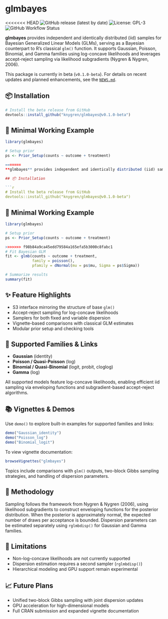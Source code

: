 # glmbayes

<<<<<<< HEAD
![GitHub release (latest by date)](https://img.shields.io/github/v/release/knygren/glmbayes?label=version)
![License: GPL-3](https://img.shields.io/badge/license-GPL--3-blue.svg)
![GitHub Workflow Status](https://img.shields.io/github/actions/workflow/status/knygren/glmbayes/R-CMD-check.yaml?label=R%20CMD%20Check)

**glmbayes** provides independent and identically distributed (iid) samples for Bayesian Generalized Linear Models (GLMs), serving as a Bayesian counterpart to R’s classical `glm()` function. It supports Gaussian, Poisson, Binomial, and Gamma families using log-concave likelihoods and leverages accept-reject sampling via likelihood subgradients (Nygren & Nygren, 2006).

This package is currently in beta (`v0.1.0-beta`). For details on recent updates and planned enhancements, see the [`NEWS.md`](https://github.com/knygren/glmbayes/blob/main/NEWS.md).

## 📦 Installation

```r
# Install the beta release from GitHub
devtools::install_github("knygren/glmbayes@v0.1.0-beta")
```

## 🧪 Minimal Working Example

```r
library(glmbayes)

# Setup prior
ps <- Prior_Setup(counts ~ outcome + treatment)

=======
**glmbayes** provides independent and identically distributed (iid) samples for Bayesian Generalized Linear Models (GLMs), serving as a Bayesian counterpart to R’s classical `glm()` function. It supports Gaussian, Poisson, Binomial, and Gamma families using log-concave likelihoods and leverages accept-reject sampling via likelihood subgradients (Nygren & Nygren, 2006).

## 📦 Installation

```r
# Install the beta release from GitHub
devtools::install_github("knygren/glmbayes@v0.1.0-beta")
```

## 🧪 Minimal Working Example

```r
library(glmbayes)

# Setup prior
ps <- Prior_Setup(counts ~ outcome + treatment)

>>>>>>> f98b84a9ca45edd79584a165efa5b3000c8fabc1
# Fit Bayesian GLM
fit <- glmb(counts ~ outcome + treatment,
            family = poisson(),
            pfamily = dNormal(mu = ps$mu, Sigma = ps$Sigma))

# Summarize results
summary(fit)
```

## ✨ Feature Highlights

- S3 interface mirroring the structure of base `glm()`
- Accept-reject sampling for log-concave likelihoods
- Samplers for both fixed and variable dispersion
- Vignette-based comparisons with classical GLM estimates
- Modular prior setup and checking tools

## 📘 Supported Families & Links

- **Gaussian** (identity)
- **Poisson / Quasi-Poisson** (log)
- **Binomial / Quasi-Binomial** (logit, probit, cloglog)
- **Gamma** (log)

All supported models feature log-concave likelihoods, enabling efficient iid sampling via enveloping functions and subgradient-based accept-reject algorithms.

## 📚 Vignettes & Demos

Use `demo()` to explore built-in examples for supported families and links:

```r
demo("Gaussian_identity")
demo("Poisson_log")
demo("Binomial_logit")
```

To view vignette documentation:

```r
browseVignettes("glmbayes")
```

Topics include comparisons with `glm()` outputs, two-block Gibbs sampling strategies, and handling of dispersion parameters.

## 🧠 Methodology

Sampling follows the framework from Nygren & Nygren (2006), using likelihood subgradients to construct enveloping functions for the posterior distribution. When the posterior is approximately normal, the expected number of draws per acceptance is bounded. Dispersion parameters can be estimated separately using `rglmbdisp()` for Gaussian and Gamma families.

## 🚧 Limitations

- Non-log-concave likelihoods are not currently supported
- Dispersion estimation requires a second sampler (`rglmbdisp()`)
- Hierarchical modeling and GPU support remain experimental

## 📈 Future Plans

- Unified two-block Gibbs sampling with joint dispersion updates
- GPU acceleration for high-dimensional models
- Full CRAN submission and expanded vignette documentation